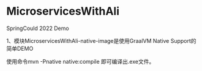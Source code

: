 # MicroservicesWithAli

 SpringCould 2022 Demo

1、模块MicroservicesWithAli-native-image是使用GraalVM Native Support的简单DEMO

使用命令mvn -Pnative native:compile 即可编译出.exe文件。


